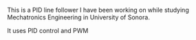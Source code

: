 This is a PID line follower I have been working on while studying Mechatronics
Engineering in University of Sonora.

It uses PID control and PWM 

